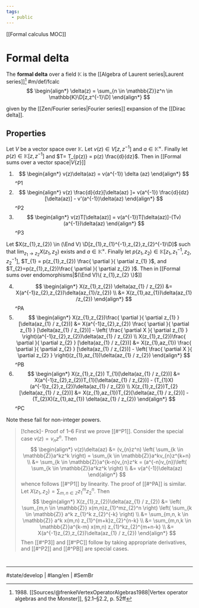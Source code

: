 ```yaml
---
tags:
  - public
---
```

[[Formal calculus MOC]]
# Formal delta

The **formal delta** over a field $\mathbb{K}$ is the [[Algebra of Laurent series|Laurent series]][^1988] #m/def/fcalc 
$$
\begin{align*}
\delta(z) = \sum_{n \in \mathbb{Z}}z^n \in \mathbb{K}\D[z,z^{-1}\D]
\end{align*}
$$

given by the [[Zen/Fourier series|Fourier series]] expansion of the [[Dirac delta]].

  [^1988]: 1988\. [[Sources/@frenkelVertexOperatorAlgebras1988|Vertex operator algebras and the Monster]], §2.1–§2.2, p. 52ff

## Properties

Let $V$ be a vector space over $\mathbb{K}$.
Let $v(z) \in V[z,z^{-1}]$ and $a \in \mathbb{K}^\times$.
Finally let $p(z) \in \mathbb{K}[z,z^{-1}]$ and $T= T_{p(z)} = p(z) \frac{d}{dz}$.
Then in [[Formal sums over a vector space|$V\{ z \}$]]
1.   $$
  \begin{align*}
  v(z)\delta(az) = v(a^{-1}) \delta (az)
  \end{align*}
  $$
  ^P1
2. $$
  \begin{align*}
  v(z) \frac{d}{dz}[\delta(az) ]= v(a^{-1}) \frac{d}{dz} [\delta(az)] - v'(a^{-1})\delta(az)
  \end{align*}
  $$
  ^P2
3. $$
  \begin{align*}
  v(z)T[\delta(az)] = v(a^{-1})T[\delta(az)]-(Tv)(a^{-1})\delta(az)
  \end{align*}
  $$
  ^P3

Let $X(z_{1},z_{2}) \in (\End V) \D[z_{1},z_{1}^{-1},z_{2},z_{2}^{-1}\D]$ such that $\lim_{ z_{1} \to z_{2} }X(z_{1},z_{2})$ exists and $a \in \mathbb{K}^\times$. 
Finally let $p(z_{1},z_{2}) \in \mathbb{K}[z_{1},z_{1}^{-1},z_{2},z_{2}^{-1}]$, $T_{1} = p(z_{1},z_{2}) \frac{ \partial }{ \partial z_{1} }$, and $T_{2}=p(z_{1},z_{2})\frac{ \partial }{ \partial z_{2} }$.
Then in [[Formal sums over endomorphisms|$(\End V)\{ z_{1},z_{2} \}$]]

4. $$
    \begin{align*}
    X(z_{1},z_{2}) \delta(az_{1} / z_{2}) &= X(a^{-1}z_{2},z_{2})\delta(az_{1}/z_{2}) \\
    &= X(z_{1},az_{1})\delta(az_{1} /z_{2})
    \end{align*}
    $$
    ^PA
5. $$
  \begin{align*}
  X(z_{1},z_{2})\frac{ \partial }{ \partial z_{1} } [\delta(az_{1} / z_{2})] 
  &= X(a^{-1}z_{2},z_{2}) \frac{ \partial }{ \partial z_{1} } [\delta(az_{1} / z_{2})] - \left( \frac{ \partial X }{ \partial z_{1} }  \right)(a^{-1}z_{2},z_{2})\delta(az_{1} / z_{2}) 
  \\
  X(z_{1},z_{2})\frac{ \partial }{ \partial z_{2} } [\delta(az_{1} / z_{2})] 
  &= X(z_{1},az_{1}) \frac{ \partial }{ \partial z_{2} } [\delta(az_{1} / z_{2})] - \left( \frac{ \partial X }{ \partial z_{2} }  \right)(z_{1},az_{1})\delta(az_{1} / z_{2})
  \end{align*}
  $$
  ^PB
6. $$
  \begin{align*}
  X(z_{1},z_{2}) T_{1}[\delta(az_{1} / z_{2})]
  &= X(a^{-1}z_{2},z_{2})T_{1}[\delta(az_{1} / z_{2})] - (T_{1}X)(a^{-1}z_{2},z_{2})\delta(az_{1} / z_{2}) \\
  X(z_{1},z_{2})T_{2}[\delta(az_{1} / z_{2})]
  &= X(z_{1},az_{1})T_{2}[\delta(az_{1} / z_{2})] - (T_{2}X)(z_{1},az_{1}) \delta(az_{1} / z_{2})
  \end{align*}
  $$
  ^PC


Note these fail for non-integer powers.

> [!check]- Proof of 1–6
> First we prove [[#^P1]].
> Consider the special case $v(z) = v_{n}z^n$. Then
> $$
> \begin{align*}
> v(z)\delta(az) &= (v_{n}z^n) \left( \sum_{k \in \mathbb{Z}}a^kz^k \right)
> = \sum_{k \in \mathbb{Z}}a^kv_{n}z^{k+n} \\
> &= \sum_{k \in \mathbb{Z}}a^{k-n}v_{n}z^k
> = (a^{-n}v_{n})\left( \sum_{k \in \mathbb{Z}}a^kz^k \right) \\
> &= v(a^{-1})\delta(az)
> \end{align*}
> $$
> whence follows [[#^P1]] by linearity.
> The proof of [[#^PA]] is similar.
> Let $X(z_{1},z_{2}) = \sum_{m,n \in \mathbb{Z}}z_{1}^mz_{2}^n$. Then
> $$
> \begin{align*}
> X(z_{1},z_{2})\delta(az_{1} / z_{2}) 
> &= \left( \sum_{m,n \in \mathbb{Z}} x(m,n)z_{1}^mz_{2}^n \right) \left( \sum_{k \in \mathbb{Z}} a^k z_{1}^k z_{2}^{-k} \right) \\
> &= \sum_{m,n, k \in \mathbb{Z}} a^k x(m,n) z_{1}^{m+k}z_{2}^{n-k} \\
> &= \sum_{m,n,k \in \mathbb{Z}}a^{k-m} x(m,n) z_{1}^kz_{2}^{m+n-k} \\
> &= X(a^{-1}z_{2},z_{2})\delta(az_{1} / z_{2})
> \end{align*}
> $$
> Then [[#^P3]] and [[#^PC]] follow by taking appropriate derivatives, and [[#^P2]] and [[#^PB]] are special cases. <span class="QED"/>


#
---
#state/develop | #lang/en | #SemBr
